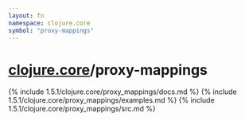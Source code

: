 ```yaml
---
layout: fn
namespace: clojure.core
symbol: "proxy-mappings"
---
```


# [clojure.core](../)/proxy-mappings

{% include 1.5.1/clojure.core/proxy_mappings/docs.md %}
{% include 1.5.1/clojure.core/proxy_mappings/examples.md %}
{% include 1.5.1/clojure.core/proxy_mappings/src.md %}


